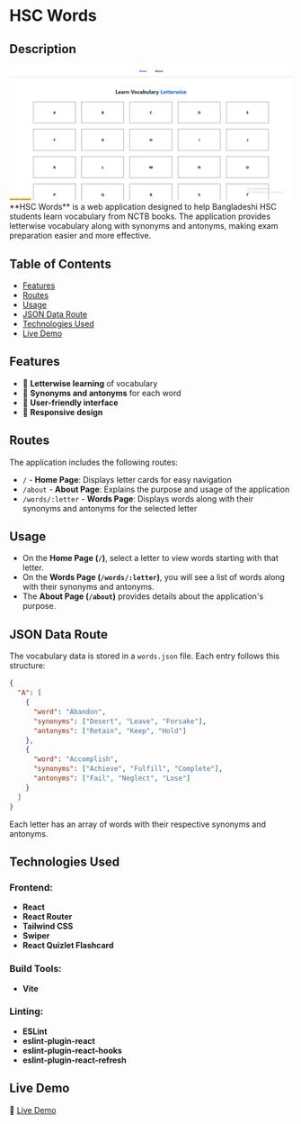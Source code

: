# HSC Words

## Description
<img src="https://github.com/t4sn33m-s4h4t/HSC-Words/blob/main/ss.png" />
**HSC Words** is a web application designed to help Bangladeshi HSC students learn vocabulary from NCTB books. The application provides letterwise vocabulary along with synonyms and antonyms, making exam preparation easier and more effective.

## Table of Contents

- [Features](#features)
- [Routes](#routes)
- [Usage](#usage)
- [JSON Data Route](#json-data-route)
- [Technologies Used](#technologies-used)
- [Live Demo](#live-demo)

## Features

- 📖 **Letterwise learning** of vocabulary  
- 🔄 **Synonyms and antonyms** for each word  
- 🎨 **User-friendly interface**  
- 📱 **Responsive design**  

## Routes

The application includes the following routes:

- `/` - **Home Page**: Displays letter cards for easy navigation  
- `/about` - **About Page**: Explains the purpose and usage of the application  
- `/words/:letter` - **Words Page**: Displays words along with their synonyms and antonyms for the selected letter  

## Usage

- On the **Home Page (`/`)**, select a letter to view words starting with that letter.  
- On the **Words Page (`/words/:letter`)**, you will see a list of words along with their synonyms and antonyms.  
- The **About Page (`/about`)** provides details about the application's purpose.

## JSON Data Route

The vocabulary data is stored in a `words.json` file. Each entry follows this structure:

```json
{
  "A": [
    {
      "word": "Abandon",
      "synonyms": ["Desert", "Leave", "Forsake"],
      "antonyms": ["Retain", "Keep", "Hold"]
    },
    {
      "word": "Accomplish",
      "synonyms": ["Achieve", "Fulfill", "Complete"],
      "antonyms": ["Fail", "Neglect", "Lose"]
    }
  ]
}
```
Each letter has an array of words with their respective synonyms and antonyms.

## Technologies Used

### Frontend:
- **React**
- **React Router**
- **Tailwind CSS**
- **Swiper**
- **React Quizlet Flashcard**

### Build Tools:
- **Vite**

### Linting:
- **ESLint**
- **eslint-plugin-react**
- **eslint-plugin-react-hooks**
- **eslint-plugin-react-refresh**

## Live Demo

🚀 [Live Demo](https://hsc-word.surge.sh)

